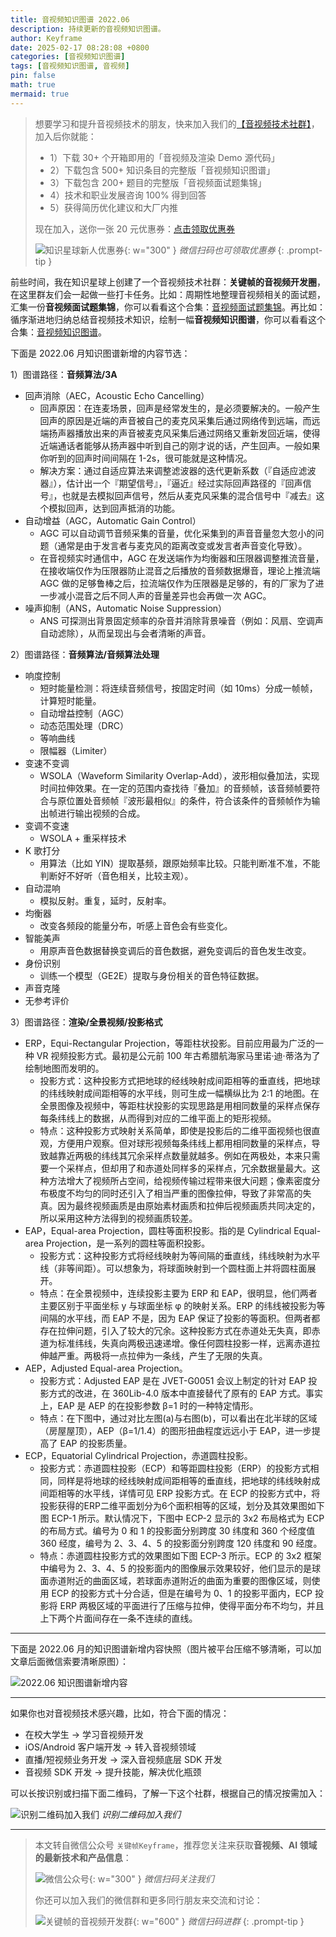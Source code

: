 ```yaml
---
title: 音视频知识图谱 2022.06
description: 持续更新的音视频知识图谱。
author: Keyframe
date: 2025-02-17 08:28:08 +0800
categories: [音视频知识图谱]
tags: [音视频知识图谱, 音视频]
pin: false
math: true
mermaid: true
---
```


>想要学习和提升音视频技术的朋友，快来加入我们的<a href="https://t.zsxq.com/jRprT" target="_blank" rel="noopener noreferrer">【音视频技术社群】</a>，加入后你就能：
>
>- 1）下载 30+ 个开箱即用的「音视频及渲染 Demo 源代码」
>- 2）下载包含 500+ 知识条目的完整版「音视频知识图谱」
>- 3）下载包含 200+ 题目的完整版「音视频面试题集锦」
>- 4）技术和职业发展咨询 100% 得到回答
>- 5）获得简历优化建议和大厂内推
>  
>现在加入，送你一张 20 元优惠券：<a href="https://t.zsxq.com/jRprT" target="_blank" rel="noopener noreferrer">点击领取优惠券</a>
>
>![知识星球新人优惠券](assets/img/keyframe-zsxq-coupon.png){: w="300" }
>_微信扫码也可领取优惠券_
{: .prompt-tip }

前些时间，我在知识星球上创建了一个音视频技术社群：**关键帧的音视频开发圈**，在这里群友们会一起做一些打卡任务。比如：周期性地整理音视频相关的面试题，汇集一份**音视频面试题集锦**，你可以看看这个合集：[音视频面试题集锦](https://mp.weixin.qq.com/mp/appmsgalbum?__biz=MjM5MTkxOTQyMQ==&action=getalbum&album_id=2380776196751425539#wechat_redirect)。再比如：循序渐进地归纳总结音视频技术知识，绘制一幅**音视频知识图谱**，你可以看看这个合集：[音视频知识图谱](https://mp.weixin.qq.com/mp/appmsgalbum?__biz=MjM5MTkxOTQyMQ==&action=getalbum&album_id=2349658423078092802#wechat_redirect)。

下面是 2022.06 月知识图谱新增的内容节选：

1）图谱路径：**音频算法/3A**

- 回声消除（AEC，Acoustic Echo Cancelling）
	- 回声原因：在连麦场景，回声是经常发生的，是必须要解决的。一般产生回声的原因是近端的声音被自己的麦克风采集后通过网络传到远端，而远端扬声器播放出来的声音被麦克风采集后通过网络又重新发回近端，使得近端通话者能够从扬声器中听到自己的刚才说的话，产生回声。一般如果你听到的回声时间间隔在 1-2s，很可能就是这种情况。
	- 解决方案：通过自适应算法来调整滤波器的迭代更新系数（『自适应滤波器』），估计出一个『期望信号』，『逼近』经过实际回声路径的『回声信号』，也就是去模拟回声信号，然后从麦克风采集的混合信号中『减去』这个模拟回声，达到回声抵消的功能。
- 自动增益（AGC，Automatic Gain Control）
	- AGC 可以自动调节音频采集的音量，优化采集到的声音音量忽大忽小的问题（通常是由于发言者与麦克风的距离改变或发言者声音变化导致）。
	- 在音视频实时通信中，AGC 在发送端作为均衡器和压限器调整推流音量，在接收端仅作为压限器防止混音之后播放的音频数据爆音，理论上推流端 AGC 做的足够鲁棒之后，拉流端仅作为压限器是足够的，有的厂家为了进一步减小混音之后不同人声的音量差异也会再做一次 AGC。
- 噪声抑制（ANS，Automatic Noise Suppression）
	- ANS 可探测出背景固定频率的杂音并消除背景噪音（例如：风扇、空调声自动滤除），从而呈现出与会者清晰的声音。


2）图谱路径：**音频算法/音频算法处理**

- 响度控制
	- 短时能量检测：将连续音频信号，按固定时间（如 10ms）分成一帧帧，计算短时能量。
	- 自动增益控制（AGC）
	- 动态范围处理（DRC）
	- 等响曲线
	- 限幅器（Limiter）
- 变速不变调
	- WSOLA（Waveform Similarity Overlap-Add），波形相似叠加法，实现时间拉伸效果。在一定的范围内查找待『叠加』的音频帧，该音频帧要符合与原位置处音频帧『波形最相似』的条件，符合该条件的音频帧作为输出帧进行输出视频的合成。
- 变调不变速
	- WSOLA + 重采样技术
- K 歌打分
	- 用算法（比如 YIN）提取基频，跟原始频率比较。只能判断准不准，不能判断好不好听（音色相关，比较主观）。		
- 自动混响
	- 模拟反射。重复，延时，反射率。
- 均衡器
	- 改变各频段的能量分布，听感上音色会有些变化。
- 智能美声
	- 用原声音色数据替换变调后的音色数据，避免变调后的音色发生改变。		
- 身份识别
	- 训练一个模型（GE2E）提取与身份相关的音色特征数据。
- 声音克隆
- 无参考评价


3）图谱路径：**渲染/全景视频/投影格式**

- ERP，Equi-Rectangular Projection，等距柱状投影。目前应用最为广泛的一种 VR 视频投影方式。最初是公元前 100 年古希腊航海家马里诺·迪·蒂洛为了绘制地图而发明的。
    - 投影方式：这种投影方式把地球的经线映射成间距相等的垂直线，把地球的纬线映射成间距相等的水平线，则可生成一幅横纵比为 2:1 的地图。在全景图像及视频中，等距柱状投影的实现思路是用相同数量的采样点保存每条纬线上的数据，从而得到对应的二维平面上的矩形视频。
    - 特点：这种投影方式映射关系简单，即使是投影后的二维平面视频也很直观，方便用户观察。但对球形视频每条纬线上都用相同数量的采样点，导致越靠近两极的纬线其冗余采样点数量就越多。例如在两极处，本来只需要一个采样点，但却用了和赤道处同样多的采样点，冗余数据量最大。这种方法增大了视频所占空间，给视频传输过程带来很大问题；像素密度分布极度不均匀的同时还引入了相当严重的图像拉伸，导致了非常高的失真。因为最终视频画质是由原始素材画质和拉伸后视频画质共同决定的，所以采用这种方法得到的视频画质较差。
- EAP，Equal-area Projection，圆柱等面积投影。指的是 Cylindrical Equal-area Projection，是一系列的圆柱等面积投影。
    - 投影方式：这种投影方式将经线映射为等间隔的垂直线，纬线映射为水平线（非等间距）。可以想象为，将球面映射到一个圆柱面上并将圆柱面展开。
    - 特点：在全景视频中，连续投影主要为 ERP 和 EAP，很明显，他们两者主要区别于平面坐标 y 与球面坐标 φ 的映射关系。ERP 的纬线被投影为等间隔的水平线，而 EAP 不是，因为 EAP 保证了投影的等面积。但两者都存在拉伸问题，引入了较大的冗余。这种投影方式在赤道处无失真，即赤道为标准纬线，失真向两极迅速递增。像任何圆柱投影一样，远离赤道拉伸越严重。两极将一点拉伸为一条线，产生了无限的失真。
- AEP，Adjusted Equal-area Projection。
    - 投影方式：Adjusted EAP 是在 JVET-G0051 会议上制定的针对 EAP 投影方式的改进，在 360Lib-4.0 版本中直接替代了原有的 EAP 方式。事实上，EAP 是 AEP 的在投影参数 β=1 时的一种特定情形。
    - 特点：在下图中，通过对比左图(a)与右图(b)，可以看出在北半球的区域（房屋屋顶），AEP（β=1/1.4）的图形扭曲程度远远小于 EAP，进一步提高了 EAP 的投影质量。
- ECP，Equatorial Cylindrical Projection，赤道圆柱投影。
    - 投影方式：赤道圆柱投影（ECP）和等距圆柱投影（ERP）的投影方式相同，同样是将地球的经线映射成间距相等的垂直线，把地球的纬线映射成间距相等的水平线，详情可见 ERP 投影方式。在 ECP 的投影方式中，将投影获得的ERP二维平面划分为6个面积相等的区域，划分及其效果图如下图 ECP-1 所示。默认情况下，下图中 ECP-2 显示的 3x2 布局格式为 ECP 的布局方式。编号为 0 和 1 的投影面分别跨度 30 纬度和 360 个经度值 360 经度，编号为 2、3、4、5 的投影面分别跨度 120 纬度和 90 经度。
    - 特点：赤道圆柱投影方式的效果图如下图 ECP-3 所示。ECP 的 3x2 框架中编号为 2、3、4、5 的投影面内的图像展示效果较好，他们显示的是球面赤道附近的曲面区域，若球面赤道附近的曲面为重要的图像区域，则使用 ECP 的投影方式十分合适，但是在编号为 0、1 的投影平面内，ECP 投影将 ERP 两极区域的平面进行了压缩与拉伸，使得平面分布不均匀，并且上下两个片面间存在一条不连续的直线。



---

下面是 2022.06 月的知识图谱新增内容快照（图片被平台压缩不够清晰，可以加文章后面微信索要清晰原图）：

![2022.06 知识图谱新增内容](assets/resource/av-knowledge-graph/av-graph-add-202206.png)

---

如果你也对音视频技术感兴趣，比如，符合下面的情况：

- 在校大学生 → 学习音视频开发
- iOS/Android 客户端开发 → 转入音视频领域
- 直播/短视频业务开发 → 深入音视频底层 SDK 开发
- 音视频 SDK 开发 → 提升技能，解决优化瓶颈

可以长按识别或扫描下面二维码，了解一下这个社群，根据自己的情况按需加入：

![识别二维码加入我们](assets/img/keyframe-zsxq.png)
_识别二维码加入我们_
















---

> 本文转自微信公众号 `关键帧Keyframe`，推荐您关注来获取**音视频、AI 领域的最新技术和产品信息**：
>
>![微信公众号](assets/img/keyframe-mp.jpg){: w="300" }
>_微信扫码关注我们_
>
>你还可以加入我们的微信群和更多同行朋友来交流和讨论：
>
>![关键帧的音视频开发群](assets/img/av-wechat-group.jpg){: w="600" }
>_微信扫码进群_
{: .prompt-tip }


